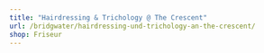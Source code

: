 ```yaml
---
title: "Hairdressing & Trichology @ The Crescent"
url: /bridgwater/hairdressing-und-trichology-an-the-crescent/
shop: Friseur
---
```

